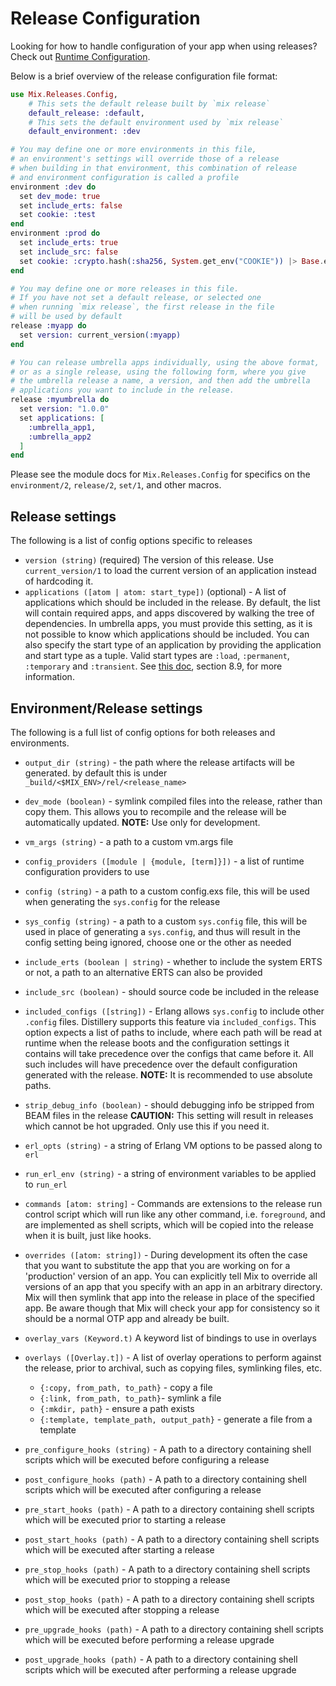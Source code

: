 # Release Configuration

Looking for how to handle configuration of your app when using releases?
Check out [Runtime Configuration](https://hexdocs.pm/distillery/runtime-configuration.html).

Below is a brief overview of the release configuration file format:

```elixir
use Mix.Releases.Config,
    # This sets the default release built by `mix release`
    default_release: :default,
    # This sets the default environment used by `mix release`
    default_environment: :dev

# You may define one or more environments in this file,
# an environment's settings will override those of a release
# when building in that environment, this combination of release
# and environment configuration is called a profile
environment :dev do
  set dev_mode: true
  set include_erts: false
  set cookie: :test
end
environment :prod do
  set include_erts: true
  set include_src: false
  set cookie: :crypto.hash(:sha256, System.get_env("COOKIE")) |> Base.encode16 |> String.to_atom
end

# You may define one or more releases in this file.
# If you have not set a default release, or selected one
# when running `mix release`, the first release in the file
# will be used by default
release :myapp do
  set version: current_version(:myapp)
end

# You can release umbrella apps individually, using the above format,
# or as a single release, using the following form, where you give
# the umbrella release a name, a version, and then add the umbrella
# applications you want to include in the release.
release :myumbrella do
  set version: "1.0.0"
  set applications: [
    :umbrella_app1,
    :umbrella_app2
  ]
end
```

Please see the module docs for `Mix.Releases.Config` for specifics on the
`environment/2`, `release/2`, `set/1`, and other macros.

## Release settings

The following is a list of config options specific to releases


  * `version (string)` (required) The version of this release. 
  Use `current_version/1` to load the current version
  of an application instead of hardcoding it.
  * `applications ([atom | atom: start_type])` (optional) - A list of 
  applications which should be included in the release. By default, the 
  list will contain required apps, and apps discovered by walking the tree 
  of dependencies. In umbrella apps, you must provide this setting, as it 
  is not possible to know which applications should be included. You can 
  also specify the start type of an application by providing the application 
  and start type as a tuple. Valid start types are `:load`, `:permanent`, 
  `:temporary` and `:transient`.  See [this doc](http://erlang.org/doc/design_principles/applications.html),
  section 8.9, for more information.

## Environment/Release settings

The following is a full list of config options for both releases
and environments.


  * `output_dir (string)` - the path where the release artifacts will be 
  generated.  by default this is under `_build/<$MIX_ENV>/rel/<release_name>`

  * `dev_mode (boolean)` - symlink compiled files into the release, rather than 
  copy them.  This allows you to recompile and the release will be automatically 
  updated. **NOTE:** Use only for development.

  * `vm_args (string)` - a path to a custom vm.args file

  * `config_providers ([module | {module, [term]}])` - a list of runtime configuration 
  providers to use

  * `config (string)` - a path to a custom config.exs file, this will be used when 
  generating the `sys.config` for the release

  * `sys_config (string)` - a path to a custom `sys.config` file, this will be used in 
  place of generating a `sys.config`, and thus will result in the config setting being 
  ignored, choose one or the other as needed

  * `include_erts (boolean | string)` - whether to include the system ERTS or not, a path 
  to an alternative ERTS can also be provided

  * `include_src (boolean)` - should source code be included in the release

  * `included_configs ([string])` - Erlang allows `sys.config` to include other 
  `.config` files. Distillery supports this feature via `included_configs`. This 
  option expects a list of paths to include, where each path will be read at runtime 
  when the release boots and the configuration settings it contains will take precedence 
  over the configs that came before it. All such includes will have precedence over the 
  default configuration generated with the release.  **NOTE:** It is recommended to use absolute paths.

  * `strip_debug_info (boolean)` - should debugging info be stripped from BEAM files in the release
  **CAUTION:** This setting will result in releases which cannot be hot upgraded. Only use this if you need it.

  * `erl_opts (string)` - a string of Erlang VM options to be passed along to `erl`

  * `run_erl_env (string)` - a string of environment variables to be applied to `run_erl`

  * `commands [atom: string]` - Commands are extensions to the release run control script 
  which will run like any other command, i.e. `foreground`, and are implemented as shell 
  scripts, which will be copied into the release when it is built, just like hooks.

  * `overrides ([atom: string])` - During development its often the case that you want to 
  substitute the app that you are working on for a 'production' version of an app. You can
  explicitly tell Mix to override all versions of an app that you specify with an app in an 
  arbitrary directory. Mix will then symlink that app into the release in place of the specified 
  app. Be aware though that Mix will check your app for consistency so it should be a normal OTP 
  app and already be built.

  * `overlay_vars (Keyword.t)` A keyword list of bindings to use in overlays

  * `overlays ([Overlay.t])` - A list of overlay operations to perform against the release, 
  prior to archival, such as copying files, symlinking files, etc.
      * `{:copy, from_path, to_path}` - copy a file
      * `{:link, from_path, to_path}`- symlink a file
      * `{:mkdir, path}` - ensure a path exists
      * `{:template, template_path, output_path}` - generate a file from a template

  * `pre_configure_hooks (string)` - A path to a directory containing shell scripts which will 
  be executed before configuring a release

  * `post_configure_hooks (path)` - A path to a directory containing shell scripts which will 
  be executed after configuring a release

  * `pre_start_hooks (path)` - A path to a directory containing shell scripts which will 
  be executed prior to starting a release

  * `post_start_hooks (path)` - A path to a directory containing shell scripts which will 
  be executed after starting a release

  * `pre_stop_hooks (path)` - A path to a directory containing shell scripts which will 
  be executed prior to stopping a release

  * `post_stop_hooks (path)` - A path to a directory containing shell scripts which will 
  be executed after stopping a release

  * `pre_upgrade_hooks (path)` - A path to a directory containing shell scripts which will 
  be executed before performing a release upgrade

  * `post_upgrade_hooks (path)` - A path to a directory containing shell scripts which will 
  be executed after performing a release upgrade
